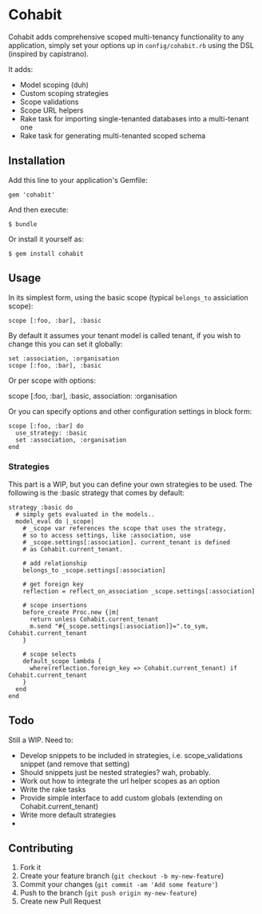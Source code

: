 # Cohabit

Cohabit adds comprehensive scoped multi-tenancy functionality to any application, simply set your options up in `config/cohabit.rb` using the DSL (inspired by capistrano).

It adds:

- Model scoping (duh)
- Custom scoping strategies
- Scope validations
- Scope URL helpers
- Rake task for importing single-tenanted databases into a multi-tenant one
- Rake task for generating multi-tenanted scoped schema

## Installation

Add this line to your application's Gemfile:

    gem 'cohabit'

And then execute:

    $ bundle

Or install it yourself as:

    $ gem install cohabit

## Usage

In its simplest form, using the basic scope (typical `belongs_to` assiciation scope):

    scope [:foo, :bar], :basic

By default it assumes your tenant model is called tenant, if you wish to change this you can set it globally:

    set :association, :organisation
    scope [:foo, :bar], :basic

Or per scope with options:

   scope [:foo, :bar], :basic, association: :organisation

Or you can specify options and other configuration settings in block form:

    scope [:foo, :bar] do
      use_strategy: :basic
      set :association, :organisation
    end

### Strategies

This part is a WIP, but you can define your own strategies to be used. The following is the :basic strategy that comes by default:

    strategy :basic do
      # simply gets evaluated in the models..
      model_eval do |_scope|
        # _scope var references the scope that uses the strategy,
        # so to access settings, like :association, use
        # _scope.settings[:association]. current_tenant is defined
        # as Cohabit.current_tenant.

        # add relationship
        belongs_to _scope.settings[:association]

        # get foreign key
        reflection = reflect_on_association _scope.settings[:association]

        # scope insertions
        before_create Proc.new {|m|
          return unless Cohabit.current_tenant
          m.send "#{_scope.settings[:association]}=".to_sym, Cohabit.current_tenant
        }

        # scope selects
        default_scope lambda {
          where(reflection.foreign_key => Cohabit.current_tenant) if Cohabit.current_tenant
        }
      end
    end

## Todo

Still a WIP. Need to:

- Develop snippets to be included in strategies, i.e. scope_validations snippet (and remove that setting)
- Should snippets just be nested strategies? wah, probably.
- Work out how to integrate the url helper scopes as an option
- Write the rake tasks
- Provide simple interface to add custom globals (extending on Cohabit.current_tenant)
- Write more default strategies
- 

## Contributing

1. Fork it
2. Create your feature branch (`git checkout -b my-new-feature`)
3. Commit your changes (`git commit -am 'Add some feature'`)
4. Push to the branch (`git push origin my-new-feature`)
5. Create new Pull Request

